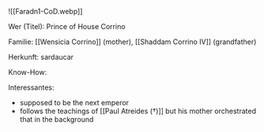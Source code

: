 ![[Faradn1-CoD.webp]]

Wer (Titel): Prince of House Corrino

Familie: [[Wensicia Corrino]] (mother), [[Shaddam Corrino IV]] (grandfather)

Herkunft: sardaucar

Know-How:

Interessantes:
- supposed to be the next emperor 
- follows the teachings of [[Paul Atreides (†)]] but his mother orchestrated that in the background